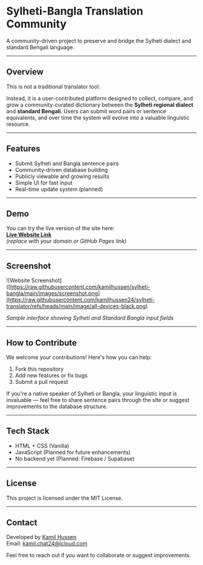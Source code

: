 # Sylheti-Bangla Translation Community

A community-driven project to preserve and bridge the Sylheti dialect and standard Bengali language.

---

## Overview

This is not a traditional translator tool.

Instead, it is a user-contributed platform designed to collect, compare, and grow a community-curated dictionary between the **Sylheti regional dialect** and **standard Bengali**. Users can submit word pairs or sentence equivalents, and over time the system will evolve into a valuable linguistic resource.

---

## Features

- Submit Sylheti and Bangla sentence pairs  
- Community-driven database building  
- Publicly viewable and growing results  
- Simple UI for fast input  
- Real-time update system (planned)  

---

## Demo

You can try the live version of the site here:  
**[Live Website Link](https://kamilhussen24.github.io/sylheti-translator/)**  
*(replace with your domain or GitHub Pages link)*

---

## Screenshot

![Website Screenshot]([https://raw.githubusercontent.com/kamilhussen/sylheti-bangla/main/images/screenshot.png](https://raw.githubusercontent.com/kamilhussen24/sylheti-translator/refs/heads/main/image/all-devices-black.png)

*Sample interface showing Sylheti and Standard Bangla input fields*

---

## How to Contribute

We welcome your contributions! Here's how you can help:

1. Fork this repository
2. Add new features or fix bugs
3. Submit a pull request

If you're a native speaker of Sylheti or Bangla, your linguistic input is invaluable — feel free to share sentence pairs through the site or suggest improvements to the database structure.

---

## Tech Stack

- HTML + CSS (Vanilla)  
- JavaScript (Planned for future enhancements)  
- No backend yet (Planned: Firebase / Supabase)

---

## License

This project is licensed under the MIT License.

---

## Contact

Developed by [Kamil Hussen](https://www.x.com/kamilhussen24/)  
Email: kamil.chat24@icloud.com

Feel free to reach out if you want to collaborate or suggest improvements.
